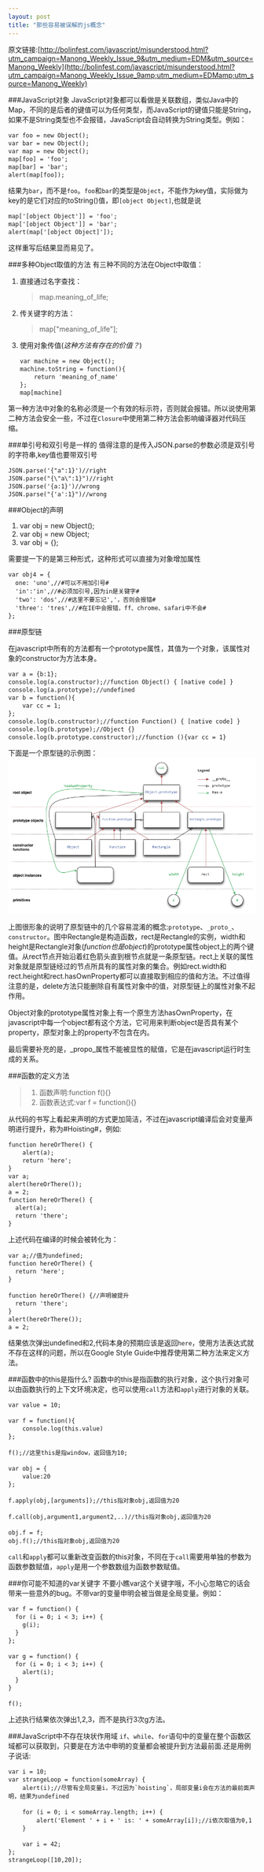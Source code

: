```yaml
---
layout: post
title: "那些容易被误解的js概念"
---
```


原文链接:[http://bolinfest.com/javascript/misunderstood.html?utm_campaign=Manong_Weekly_Issue_9&utm_medium=EDM&utm_source=Manong_Weekly](http://bolinfest.com/javascript/misunderstood.html?utm_campaign=Manong_Weekly_Issue_9amp;utm_medium=EDMamp;utm_source=Manong_Weekly)

###JavaScript对象
JavaScript对象都可以看做是关联数组，类似Java中的Map，不同的是后者的键值可以为任何类型，而JavaScript的键值只能是String，如果不是String类型也不会报错，JavaScript会自动转换为String类型。例如：

	var foo = new Object();
	var bar = new Object();
	var map = new Object();
	map[foo] = 'foo';
	map[bar] = 'bar';
	alert(map[foo]);

结果为`bar`，而不是`foo`。`foo`和`bar`的类型是`Object`，不能作为key值，实际做为key的是它们对应的toString()值，即`[object Object]`,也就是说

	map['[object Object']] = 'foo';
	map['[object Object']] = 'bar';
	alert(map['[object Object]']);

这样重写后结果显而易见了。

###多种Object取值的方法
有三种不同的方法在Object中取值：

1.	直接通过名字查找：

	>map.meaning_of_life;
2.  传关键字的方法：

	>map\["meaning_of_life"\];
3.  使用对象传值(*这种方法有存在的价值？*)
	
		var machine = new Object();
		machine.toString = function(){
		    return 'meaning_of_name'
		};
		map[machine]

第一种方法中对象的名称必须是一个有效的标示符，否则就会报错。所以说使用第二种方法会安全一些，不过在`Closure`中使用第二种方法会影响编译器对代码压缩。

###单引号和双引号是一样的
值得注意的是传入JSON.parse的参数必须是双引号的字符串,key值也要带双引号

	JSON.parse('{"a":1}')//right
	JSON.parse("{\"a\":1}")//right
	JSON.parse('{a:1}')//wrong
	JSON.parse("{'a':1}")//wrong

###Object的声明

1.    var obj = new Object();
2.    var obj = new Object;
3.    var obj = {};

需要提一下的是第三种形式，这种形式可以直接为对象增加属性

	var obj4 = {
	  one: 'uno',//#可以不用加引号#
	  'in':'in',//#必须加引号,因为in是关键字#
	  'two': 'dos',//#这里不要忘记','，否则会报错#
	  'three': 'tres',//#在IE中会报错，ff、chrome、safari中不会#
	};

###原型链

在javascript中所有的方法都有一个prototype属性，其值为一个对象，该属性对象的constructor为方法本身。

	var a = {b:1};
	console.log(a.constructor);//function Object() { [native code] } 
	console.log(a.prototype);//undefined
	var b = function(){
		var cc = 1;
	};
	console.log(b.constructor);//function Function() { [native code] } 
	console.log(b.prototype);//Object {} 
	console.log(b.prototype.constructor);//function (){var cc = 1} 

下面是一个原型链的示例图：
![例子](/assets/images/appendix_b_box_and_arrow.png)

上图很形象的说明了原型链中的几个容易混淆的概念:`prototype`、`_proto_`、`constructor`。图中Rectangle是构造函数，rect是Rectangle的实例，width和height是Rectangle对象(*function也是object*)的prototype属性object上的两个键值。从rect节点开始沿着红色箭头直到根节点就是一条原型链。rect上关联的属性对象就是原型链经过的节点所具有的属性对象的集合。例如rect.width和rect.height和rect.hasOwnProperty都可以直接取到相应的值和方法。不过值得注意的是，delete方法只能删除自有属性对象中的值，对原型链上的属性对象不起作用。

Object对象的prototype属性对象上有一个原生方法hasOwnProperty，在javascript中每一个object都有这个方法，它可用来判断object是否具有某个property，原型对象上的property不包含在内。

最后需要补充的是，_propo_属性不能被显性的赋值，它是在javascript运行时生成的关系。

###函数的定义方法

>1.    函数声明:function f(){}
>2.    函数表达式:var f = function(){}

从代码的书写上看起来声明的方式更加简洁，不过在javascript编译后会对变量声明进行提升，称为#Hoisting#，例如:

	function hereOrThere() {
		alert(a);
	  	return 'here';
	}
	var a;
	alert(hereOrThere()); 
	a = 2;
	function hereOrThere() {
	  alert(a);
	  return 'there';
	}

上述代码在编译的时候会被转化为：

	var a;//值为undefined;
	function hereOrThere() {
	  return 'here';
	}

	function hereOrThere() {//声明被提升
	  return 'there';
	}
	alert(hereOrThere()); 
	a = 2;
	
结果依次弹出undefined和2,代码本身的预期应该是返回`here`，使用方法表达式就不存在这样的问题，所以在Google Style Guide中推荐使用第二种方法来定义方法。

###函数中的this是指什么?
函数中的this是指函数的执行对象，这个执行对象可以由函数执行的上下文环境决定，也可以使用`call`方法和`apply`进行对象的关联。

	var value = 10;
	
	var f = function(){
		console.log(this.value)
	};

	f();//这里this是指window，返回值为10;
	
	var obj = {
		value:20
	};
	
	f.apply(obj,[arguments]);//this指对象obj,返回值为20
	
	f.call(obj,argument1,argument2,..)//this指对象obj,返回值为20
	
	obj.f = f;
	obj.f();//this指对象obj,返回值为20

`call`和`apply`都可以重新改变函数的this对象，不同在于`call`需要用单独的参数为函数参数赋值，`apply`是用一个参数数组为函数参数赋值。

###你可能不知道的var关键字
不要小瞧var这个关键字哦，不小心忽略它的话会带来一些意外的bug。不带var的变量申明会被当做是全局变量。例如：

	var f = function() {
	  for (i = 0; i < 3; i++) {
	    g(i);
	  } 
	};

	var g = function() {
	  for (i = 0; i < 3; i++) {
	    alert(i);
	  }
	}

	f();

上述执行结果依次弹出1,2,3，而不是执行3次g方法。

###JavaScript中不存在块状作用域
`if`、`while`、`for`语句中的变量在整个函数区域都可以获取到，只要是在方法中申明的变量都会被提升到方法最前面.还是用例子说话:

	var i = 10;
	var strangeLoop = function(someArray) {
		alert(i);//尽管有全局变量i，不过因为`hoisting`，局部变量i会在方法的最前面声明，结果为undefined

		for (i = 0; i < someArray.length; i++) {
			alert('Element ' + i + ' is: ' + someArray[i]);//i依次取值为0,1
		}

		var i = 42;
	};
	strangeLoop([10,20]);



